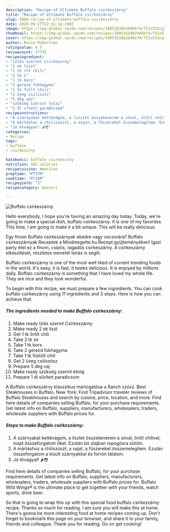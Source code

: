 ```yaml
---
description: "Recipe of Ultimate Buffalo csirkeszárny"
title: "Recipe of Ultimate Buffalo csirkeszárny"
slug: 1068-recipe-of-ultimate-buffalo-csirkeszarny
date: 2020-09-27T22:31:14.190Z
image: https://img-global.cpcdn.com/recipes/1805163db2940e74/751x532cq70/buffalo-csirkeszarny-recept-foto.jpg
thumbnail: https://img-global.cpcdn.com/recipes/1805163db2940e74/751x532cq70/buffalo-csirkeszarny-recept-foto.jpg
cover: https://img-global.cpcdn.com/recipes/1805163db2940e74/751x532cq70/buffalo-csirkeszarny-recept-foto.jpg
author: Rosie Robertson
ratingvalue: 4.7
reviewcount: 37735
recipeingredient:
- "ízlés szerint Csirkeszrny"
- "2 ek liszt"
- "1 tk rlt chili"
- "2 tk s"
- "1 tk bors"
- "2 gerezd fokhagyma"
- "1 tk fstlt chili"
- "2 üveg csiliszsz"
- "5 dkg vaj"
- "szükség szerint tolaj"
- "1 dl srtett paradicsom"
recipeinstructions:
- "A szárnyakat kettévágom, a lisztet összekeverem a sóval, őrölt chilivel, majd összeforgatom őket. Ezután bő olajban ropogósra sütöm."
- "A mártáshoz a chiliszószt, a vajat, a fűszereket összemelegítem. Ezután összeforgatom a kisült szárnyakkal és forrón tálalom."
- "Jó étvágyat! 🌶😎"
categories:
- Recipe
tags:
- buffalo
- csirkeszrny

katakunci: buffalo csirkeszrny 
nutrition: 162 calories
recipecuisine: American
preptime: "PT37M"
cooktime: "PT35M"
recipeyield: "2"
recipecategory: Dessert

---
```



![Buffalo csirkeszárny](https://img-global.cpcdn.com/recipes/1805163db2940e74/751x532cq70/buffalo-csirkeszarny-recept-foto.jpg)

Hello everybody, I hope you're having an amazing day today. Today, we're going to make a special dish, buffalo csirkeszárny. It is one of my favorites. This time, I am going to make it a bit unique. This will be really delicious.

Egy finom Buffalo csirkeszárnyak ebédre vagy vacsorára? Buffalo csirkeszárnyak Receptek a Mindmegette.hu Recept gyűjteményében! Igazi party étel ez a finom, csípös, ragadós csirkeszárny. A csirkeszárny elkészítését, részletes menetét leírás is segíti.

Buffalo csirkeszárny is one of the most well liked of current trending foods in the world. It's easy, it is fast, it tastes delicious. It is enjoyed by millions daily. Buffalo csirkeszárny is something that I have loved my whole life. They are nice and they look wonderful.


To begin with this recipe, we must prepare a few ingredients. You can cook buffalo csirkeszárny using 11 ingredients and 3 steps. Here is how you can achieve that.

<!--inarticleads1-->

##### The ingredients needed to make Buffalo csirkeszárny:

1. Make ready ízlés szerint Csirkeszárny
1. Make ready 2 ek liszt
1. Get 1 tk őrölt chili
1. Take 2 tk só
1. Take 1 tk bors
1. Take 2 gerezd fokhagyma
1. Take 1 tk füstölt chili
1. Get 2 üveg csiliszósz
1. Prepare 5 dkg vaj
1. Make ready szükség szerint étolaj
1. Prepare 1 dl sűrített paradicsom


A Buffalo csirkeszárny klasszikus mártogatósa a Ranch szósz. Best Steakhouses in Buffalo, New York: Find Tripadvisor traveler reviews of Buffalo Steakhouses and search by cuisine, price, location, and more. Find here details of companies selling Buffalo, for your purchase requirements. Get latest info on Buffalo, suppliers, manufacturers, wholesalers, traders, wholesale suppliers with Buffalo prices for. 

<!--inarticleads2-->

##### Steps to make Buffalo csirkeszárny:

1. A szárnyakat kettévágom, a lisztet összekeverem a sóval, őrölt chilivel, majd összeforgatom őket. Ezután bő olajban ropogósra sütöm.
1. A mártáshoz a chiliszószt, a vajat, a fűszereket összemelegítem. Ezután összeforgatom a kisült szárnyakkal és forrón tálalom.
1. Jó étvágyat! 🌶😎


Find here details of companies selling Buffalo, for your purchase requirements. Get latest info on Buffalo, suppliers, manufacturers, wholesalers, traders, wholesale suppliers with Buffalo prices for. Buffalo Wild Wings® is the ultimate place to get together with your friends, watch sports, drink beer. 

So that is going to wrap this up with this special food buffalo csirkeszárny recipe. Thanks so much for reading. I am sure you will make this at home. There's gonna be more interesting food at home recipes coming up. Don't forget to bookmark this page on your browser, and share it to your family, friends and colleague. Thank you for reading. Go on get cooking!
